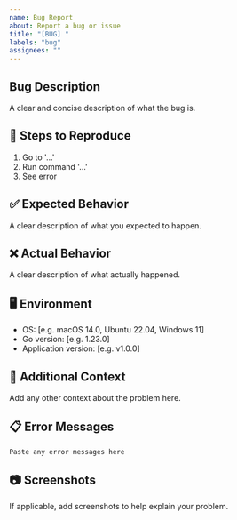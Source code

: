 ```yaml
---
name: Bug Report
about: Report a bug or issue
title: "[BUG] "
labels: "bug"
assignees: ""
---
```


## Bug Description

A clear and concise description of what the bug is.

## 🔄 Steps to Reproduce

1. Go to '...'
2. Run command '...'
3. See error

## ✅ Expected Behavior

A clear description of what you expected to happen.

## ❌ Actual Behavior

A clear description of what actually happened.

## 🖥️ Environment

- OS: [e.g. macOS 14.0, Ubuntu 22.04, Windows 11]
- Go version: [e.g. 1.23.0]
- Application version: [e.g. v1.0.0]

## 📝 Additional Context

Add any other context about the problem here.

## 📋 Error Messages

```
Paste any error messages here
```

## 📷 Screenshots

If applicable, add screenshots to help explain your problem.
